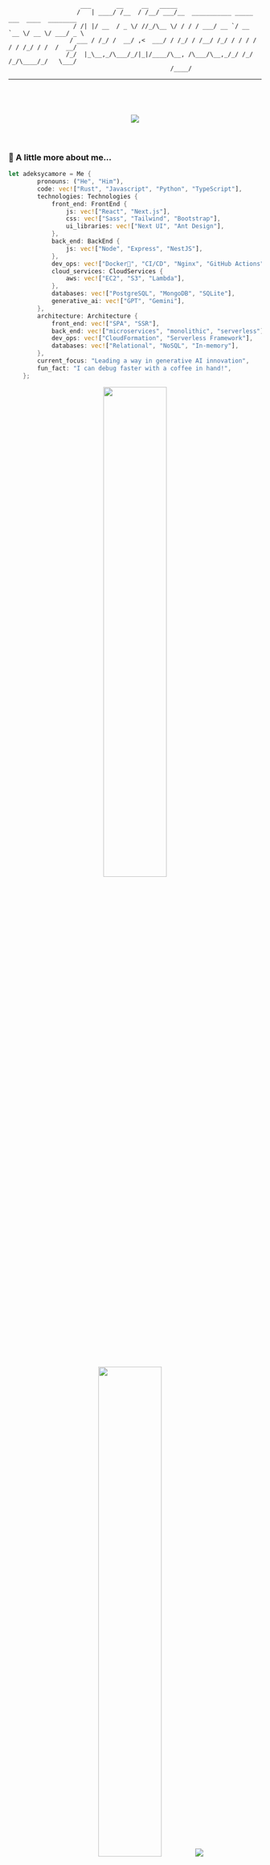 ```
                    ___       __     __   _____                                          
                   /   | ____/ /__  / /__/ ___/__  ___________ _____ ___  ____  ________ 
                  / /| |/ __  / _ \/ //_/\__ \/ / / / ___/ __ `/ __ `__ \/ __ \/ ___/ _ \
                 / ___ / /_/ /  __/ ,<  ___/ / /_/ / /__/ /_/ / / / / / / /_/ / /  /  __/
                /_/  |_\__,_/\___/_/|_|/____/\__, /\___/\__,_/_/ /_/ /_/\____/_/   \___/ 
                                             /____/                                       
```
---
</br>
<h1 align="center">
  <a href="https://git.io/typing-svg">
    <img src="https://readme-typing-svg.herokuapp.com/?lines=Hello,+There!+👋;This+is+Adrian;Nice+to+meet+you!&center=true&size=30">
  </a>
</h1>
</br>

### 👀 A little more about me...  
``` rust
let adeksycamore = Me {
        pronouns: ("He", "Him"),
        code: vec!["Rust", "Javascript", "Python", "TypeScript"],
        technologies: Technologies {
            front_end: FrontEnd {
                js: vec!["React", "Next.js"],
                css: vec!["Sass", "Tailwind", "Bootstrap"],
                ui_libraries: vec!["Next UI", "Ant Design"],
            },
            back_end: BackEnd {
                js: vec!["Node", "Express", "NestJS"],
            },
            dev_ops: vec!["Docker🐳", "CI/CD", "Nginx", "GitHub Actions"],
            cloud_services: CloudServices {
                aws: vec!["EC2", "S3", "Lambda"],
            },
            databases: vec!["PostgreSQL", "MongoDB", "SQLite"],
            generative_ai: vec!["GPT", "Gemini"],
        },
        architecture: Architecture {
            front_end: vec!["SPA", "SSR"],
            back_end: vec!["microservices", "monolithic", "serverless"],
            dev_ops: vec!["CloudFormation", "Serverless Framework"],
            databases: vec!["Relational", "NoSQL", "In-memory"],
        },
        current_focus: "Leading a way in generative AI innovation",
        fun_fact: "I can debug faster with a coffee in hand!",
    };
```
<p align="center">
  <img height="50%" width="auto" src ="https://github-readme-stats.vercel.app/api?username=adeksycamore&show_icons=true&count_private=true&theme=github-dark-blue&hide_border=true&hide=issues,contribs&bg_color=00000000">
  <img height="50%" width="auto" src ="https://github-readme-stats.vercel.app/api/top-langs/?username=adeksycamore&layout=compact&hide_border=true&theme=github-dark-blue&bg_color=00000000&langs_count=6&hide=jupyter%20notebook,tex,css,php&exclude_repo=Pacman-AI">
  <img src ="https://github-readme-streak-stats.herokuapp.com?user=adeksycamore&theme=github-dark-blue&hide_border=true&background=FFFFFF00">
  <br>
  <br>
</p>